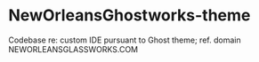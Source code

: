 # NewOrleansGhostworks-theme
Codebase re: custom IDE pursuant to Ghost theme; ref. domain NEWORLEANSGLASSWORKS.COM 
